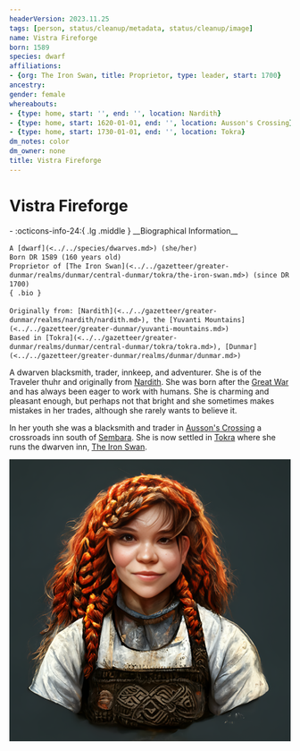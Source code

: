 ```yaml
---
headerVersion: 2023.11.25
tags: [person, status/cleanup/metadata, status/cleanup/image]
name: Vistra Fireforge
born: 1589
species: dwarf
affiliations:
- {org: The Iron Swan, title: Proprietor, type: leader, start: 1700}
ancestry:
gender: female
whereabouts:
- {type: home, start: '', end: '', location: Nardith}
- {type: home, start: 1620-01-01, end: '', location: Ausson's Crossing}
- {type: home, start: 1730-01-01, end: '', location: Tokra}
dm_notes: color
dm_owner: none
title: Vistra Fireforge
---
```

# Vistra Fireforge
<div class="grid cards ext-narrow-margin ext-one-column" markdown>
- :octicons-info-24:{ .lg .middle } __Biographical Information__

    A [dwarf](<../../species/dwarves.md>) (she/her)  
    Born DR 1589 (160 years old)  
    Proprietor of [The Iron Swan](<../../gazetteer/greater-dunmar/realms/dunmar/central-dunmar/tokra/the-iron-swan.md>) (since DR 1700)  
    { .bio }

    Originally from: [Nardith](<../../gazetteer/greater-dunmar/realms/nardith/nardith.md>), the [Yuvanti Mountains](<../../gazetteer/greater-dunmar/yuvanti-mountains.md>)
    Based in [Tokra](<../../gazetteer/greater-dunmar/realms/dunmar/central-dunmar/tokra/tokra.md>), [Dunmar](<../../gazetteer/greater-dunmar/realms/dunmar/dunmar.md>)
</div>




A dwarven blacksmith, trader, innkeep, and adventurer. She is of the Traveler thuhr and originally from [Nardith](<../../gazetteer/greater-dunmar/realms/nardith/nardith.md>). She was born after the [Great War](<../../events/1500s/great-war.md>) and has always been eager to work with humans. She is charming and pleasant enough, but perhaps not that bright and she sometimes makes mistakes in her trades, although she rarely wants to believe it.

In her youth she was a blacksmith and trader in [Ausson's Crossing](<../../gazetteer/upper-istaros/refounded-alliance-of-aurbez/ausson-s-crossing.md>) a crossroads inn south of [Sembara](<../../gazetteer/greater-sembara/sembara/sembara.md>). She is now settled in [Tokra](<../../gazetteer/greater-dunmar/realms/dunmar/central-dunmar/tokra/tokra.md>) where she runs the dwarven inn, [The Iron Swan](<../../gazetteer/greater-dunmar/realms/dunmar/central-dunmar/tokra/the-iron-swan.md>).

![Vistra Fireforge](../../assets/vistra-fireforge.png)








